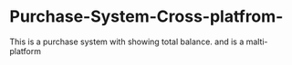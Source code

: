 # Purchase-System-Cross-platfrom-
This is a purchase system with showing total balance. and is a malti-platform 
